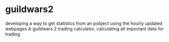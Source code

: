 # guildwars2
developing a way to get statistics from an pobject using the hourly updated webpages
A guildwars 2 trading calculator, calculating all important data for trading
